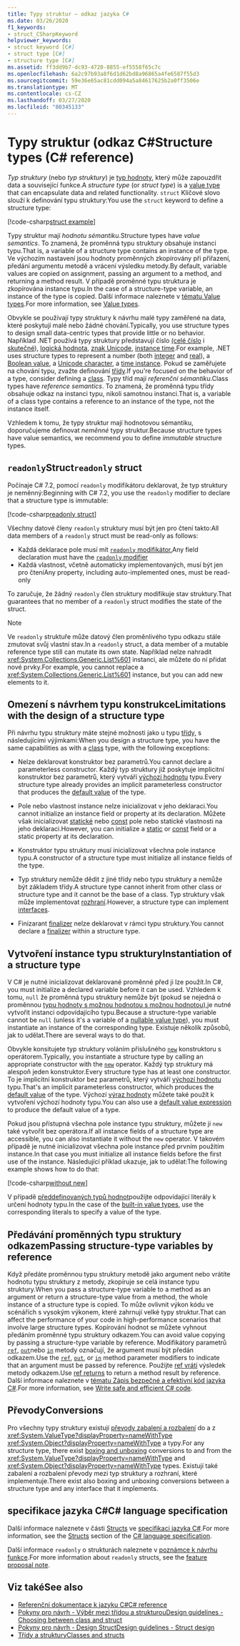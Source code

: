 ```yaml
---
title: Typy struktur – odkaz jazyka C#
ms.date: 03/26/2020
f1_keywords:
- struct_CSharpKeyword
helpviewer_keywords:
- struct keyword [C#]
- struct type [C#]
- structure type [C#]
ms.assetid: ff3dd9b7-dc93-4720-8855-ef5558f65c7c
ms.openlocfilehash: 6a2c97b93a8f6d1d62bd8a96865a4fe6587f55d3
ms.sourcegitcommit: 59e36e65ac81cdd094a5a84617625b2a0ff3506e
ms.translationtype: MT
ms.contentlocale: cs-CZ
ms.lasthandoff: 03/27/2020
ms.locfileid: "80345133"
---
```

# <a name="structure-types-c-reference"></a><span data-ttu-id="c5e2b-102">Typy struktur (odkaz C#</span><span class="sxs-lookup"><span data-stu-id="c5e2b-102">Structure types (C# reference)</span></span>

<span data-ttu-id="c5e2b-103">*Typ struktury* (nebo *typ struktury*) je [typ hodnoty,](value-types.md) který může zapouzdřit data a související funkce.</span><span class="sxs-lookup"><span data-stu-id="c5e2b-103">A *structure type* (or *struct type*) is a [value type](value-types.md) that can encapsulate data and related functionality.</span></span> <span data-ttu-id="c5e2b-104">`struct` Klíčové slovo slouží k definování typu struktury:</span><span class="sxs-lookup"><span data-stu-id="c5e2b-104">You use the `struct` keyword to define a structure type:</span></span>

[!code-csharp[struct example](snippets/StructType.cs#StructExample)]

<span data-ttu-id="c5e2b-105">Typy struktur mají *hodnotu sémantiku*.</span><span class="sxs-lookup"><span data-stu-id="c5e2b-105">Structure types have *value semantics*.</span></span> <span data-ttu-id="c5e2b-106">To znamená, že proměnná typu struktury obsahuje instanci typu.</span><span class="sxs-lookup"><span data-stu-id="c5e2b-106">That is, a variable of a structure type contains an instance of the type.</span></span> <span data-ttu-id="c5e2b-107">Ve výchozím nastavení jsou hodnoty proměnných zkopírovány při přiřazení, předání argumentu metodě a vrácení výsledku metody.</span><span class="sxs-lookup"><span data-stu-id="c5e2b-107">By default, variable values are copied on assignment, passing an argument to a method, and returning a method result.</span></span> <span data-ttu-id="c5e2b-108">V případě proměnné typu struktura je zkopírována instance typu.</span><span class="sxs-lookup"><span data-stu-id="c5e2b-108">In the case of a structure-type variable, an instance of the type is copied.</span></span> <span data-ttu-id="c5e2b-109">Další informace naleznete v [tématu Value types](value-types.md).</span><span class="sxs-lookup"><span data-stu-id="c5e2b-109">For more information, see [Value types](value-types.md).</span></span>

<span data-ttu-id="c5e2b-110">Obvykle se používají typy struktury k návrhu malé typy zaměřené na data, které poskytují malé nebo žádné chování.</span><span class="sxs-lookup"><span data-stu-id="c5e2b-110">Typically, you use structure types to design small data-centric types that provide little or no behavior.</span></span> <span data-ttu-id="c5e2b-111">Například .NET používá typy struktury představují číslo [(celé číslo](integral-numeric-types.md) i [skutečné](floating-point-numeric-types.md)), [logická hodnota](bool.md), [znak Unicode](char.md), [instance time](xref:System.DateTime).</span><span class="sxs-lookup"><span data-stu-id="c5e2b-111">For example, .NET uses structure types to represent a number (both [integer](integral-numeric-types.md) and [real](floating-point-numeric-types.md)), a [Boolean value](bool.md), a [Unicode character](char.md), a [time instance](xref:System.DateTime).</span></span> <span data-ttu-id="c5e2b-112">Pokud se zaměřujete na chování typu, zvažte definování [třídy](../keywords/class.md).</span><span class="sxs-lookup"><span data-stu-id="c5e2b-112">If you're focused on the behavior of a type, consider defining a [class](../keywords/class.md).</span></span> <span data-ttu-id="c5e2b-113">Typy tříd mají *referenční sémantiku*.</span><span class="sxs-lookup"><span data-stu-id="c5e2b-113">Class types have *reference semantics*.</span></span> <span data-ttu-id="c5e2b-114">To znamená, že proměnná typu třídy obsahuje odkaz na instanci typu, nikoli samotnou instanci.</span><span class="sxs-lookup"><span data-stu-id="c5e2b-114">That is, a variable of a class type contains a reference to an instance of the type, not the instance itself.</span></span>

<span data-ttu-id="c5e2b-115">Vzhledem k tomu, že typy struktur mají hodnotovou sémantiku, doporučujeme definovat *neměnné* typy struktur.</span><span class="sxs-lookup"><span data-stu-id="c5e2b-115">Because structure types have value semantics, we recommend you to define *immutable* structure types.</span></span>

## <a name="readonly-struct"></a><span data-ttu-id="c5e2b-116">`readonly`Struct</span><span class="sxs-lookup"><span data-stu-id="c5e2b-116">`readonly` struct</span></span>

<span data-ttu-id="c5e2b-117">Počínaje C# 7.2, pomocí `readonly` modifikátoru deklarovat, že typ struktury je neměnný:</span><span class="sxs-lookup"><span data-stu-id="c5e2b-117">Beginning with C# 7.2, you use the `readonly` modifier to declare that a structure type is immutable:</span></span>

[!code-csharp[readonly struct](snippets/StructType.cs#ReadonlyStruct)]

<span data-ttu-id="c5e2b-118">Všechny datové členy `readonly` struktury musí být jen pro čtení takto:</span><span class="sxs-lookup"><span data-stu-id="c5e2b-118">All data members of a `readonly` struct must be read-only as follows:</span></span>

- <span data-ttu-id="c5e2b-119">Každá deklarace pole musí mít [ `readonly` modifikátor.](../keywords/readonly.md)</span><span class="sxs-lookup"><span data-stu-id="c5e2b-119">Any field declaration must have the [`readonly` modifier](../keywords/readonly.md)</span></span>
- <span data-ttu-id="c5e2b-120">Každá vlastnost, včetně automaticky implementovaných, musí být jen pro čtení</span><span class="sxs-lookup"><span data-stu-id="c5e2b-120">Any property, including auto-implemented ones, must be read-only</span></span>

<span data-ttu-id="c5e2b-121">To zaručuje, že žádný `readonly` člen struktury modifikuje stav struktury.</span><span class="sxs-lookup"><span data-stu-id="c5e2b-121">That guarantees that no member of a `readonly` struct modifies the state of the struct.</span></span>

> [!NOTE]
> <span data-ttu-id="c5e2b-122">Ve `readonly` struktuře může datový člen proměnlivého typu odkazu stále zmutovat svůj vlastní stav.</span><span class="sxs-lookup"><span data-stu-id="c5e2b-122">In a `readonly` struct, a data member of a mutable reference type still can mutate its own state.</span></span> <span data-ttu-id="c5e2b-123">Například nelze nahradit <xref:System.Collections.Generic.List%601> instanci, ale můžete do ní přidat nové prvky.</span><span class="sxs-lookup"><span data-stu-id="c5e2b-123">For example, you cannot replace a <xref:System.Collections.Generic.List%601> instance, but you can add new elements to it.</span></span>

## <a name="limitations-with-the-design-of-a-structure-type"></a><span data-ttu-id="c5e2b-124">Omezení s návrhem typu konstrukce</span><span class="sxs-lookup"><span data-stu-id="c5e2b-124">Limitations with the design of a structure type</span></span>

<span data-ttu-id="c5e2b-125">Při návrhu typu struktury máte stejné možnosti jako u typu [třídy,](../keywords/class.md) s následujícími výjimkami:</span><span class="sxs-lookup"><span data-stu-id="c5e2b-125">When you design a structure type, you have the same capabilities as with a [class](../keywords/class.md) type, with the following exceptions:</span></span>

- <span data-ttu-id="c5e2b-126">Nelze deklarovat konstruktor bez parametrů.</span><span class="sxs-lookup"><span data-stu-id="c5e2b-126">You cannot declare a parameterless constructor.</span></span> <span data-ttu-id="c5e2b-127">Každý typ struktury již poskytuje implicitní konstruktor bez parametrů, který vytváří [výchozí hodnotu](default-values.md) typu.</span><span class="sxs-lookup"><span data-stu-id="c5e2b-127">Every structure type already provides an implicit parameterless constructor that produces the [default value](default-values.md) of the type.</span></span>

- <span data-ttu-id="c5e2b-128">Pole nebo vlastnost instance nelze inicializovat v jeho deklaraci.</span><span class="sxs-lookup"><span data-stu-id="c5e2b-128">You cannot initialize an instance field or property at its declaration.</span></span> <span data-ttu-id="c5e2b-129">Můžete však inicializovat [statické](../keywords/static.md) nebo [const](../keywords/const.md) pole nebo statické vlastnosti na jeho deklaraci.</span><span class="sxs-lookup"><span data-stu-id="c5e2b-129">However, you can initialize a [static](../keywords/static.md) or [const](../keywords/const.md) field or a static property at its declaration.</span></span>

- <span data-ttu-id="c5e2b-130">Konstruktor typu struktury musí inicializovat všechna pole instance typu.</span><span class="sxs-lookup"><span data-stu-id="c5e2b-130">A constructor of a structure type must initialize all instance fields of the type.</span></span>

- <span data-ttu-id="c5e2b-131">Typ struktury nemůže dědit z jiné třídy nebo typu struktury a nemůže být základem třídy.</span><span class="sxs-lookup"><span data-stu-id="c5e2b-131">A structure type cannot inherit from other class or structure type and it cannot be the base of a class.</span></span> <span data-ttu-id="c5e2b-132">Typ struktury však může implementovat [rozhraní](../keywords/interface.md).</span><span class="sxs-lookup"><span data-stu-id="c5e2b-132">However, a structure type can implement [interfaces](../keywords/interface.md).</span></span>

- <span data-ttu-id="c5e2b-133">Finizarant [finalizer](../../programming-guide/classes-and-structs/destructors.md) nelze deklarovat v rámci typu struktury.</span><span class="sxs-lookup"><span data-stu-id="c5e2b-133">You cannot declare a [finalizer](../../programming-guide/classes-and-structs/destructors.md) within a structure type.</span></span>

## <a name="instantiation-of-a-structure-type"></a><span data-ttu-id="c5e2b-134">Vytvoření instance typu struktury</span><span class="sxs-lookup"><span data-stu-id="c5e2b-134">Instantiation of a structure type</span></span>

<span data-ttu-id="c5e2b-135">V C# je nutné inicializovat deklarované proměnné před ji lze použít.</span><span class="sxs-lookup"><span data-stu-id="c5e2b-135">In C#, you must initialize a declared variable before it can be used.</span></span> <span data-ttu-id="c5e2b-136">Vzhledem k tomu, `null` že proměnná typu struktury nemůže být (pokud se nejedná o proměnnou [typu hodnoty s možnou hodnotou s možnou hodnotou),](nullable-value-types.md)je nutné vytvořit instanci odpovídajícího typu.</span><span class="sxs-lookup"><span data-stu-id="c5e2b-136">Because a structure-type variable cannot be `null` (unless it's a variable of a [nullable value type](nullable-value-types.md)), you must instantiate an instance of the corresponding type.</span></span> <span data-ttu-id="c5e2b-137">Existuje několik způsobů, jak to udělat.</span><span class="sxs-lookup"><span data-stu-id="c5e2b-137">There are several ways to do that.</span></span>

<span data-ttu-id="c5e2b-138">Obvykle konsitujete typ struktury voláním příslušného [`new`](../operators/new-operator.md) konstruktoru s operátorem.</span><span class="sxs-lookup"><span data-stu-id="c5e2b-138">Typically, you instantiate a structure type by calling an appropriate constructor with the [`new`](../operators/new-operator.md) operator.</span></span> <span data-ttu-id="c5e2b-139">Každý typ struktury má alespoň jeden konstruktor.</span><span class="sxs-lookup"><span data-stu-id="c5e2b-139">Every structure type has at least one constructor.</span></span> <span data-ttu-id="c5e2b-140">To je implicitní konstruktor bez parametrů, který vytváří [výchozí hodnotu](default-values.md) typu.</span><span class="sxs-lookup"><span data-stu-id="c5e2b-140">That's an implicit parameterless constructor, which produces the [default value](default-values.md) of the type.</span></span> <span data-ttu-id="c5e2b-141">Výchozí [výraz hodnoty](../operators/default.md) můžete také použít k vytvoření výchozí hodnoty typu.</span><span class="sxs-lookup"><span data-stu-id="c5e2b-141">You can also use a [default value expression](../operators/default.md) to produce the default value of a type.</span></span>

<span data-ttu-id="c5e2b-142">Pokud jsou přístupná všechna pole instance typu struktury, můžete ji `new` také vytvořit bez operátora.</span><span class="sxs-lookup"><span data-stu-id="c5e2b-142">If all instance fields of a structure type are accessible, you can also instantiate it without the `new` operator.</span></span> <span data-ttu-id="c5e2b-143">V takovém případě je nutné inicializovat všechna pole instance před prvním použitím instance.</span><span class="sxs-lookup"><span data-stu-id="c5e2b-143">In that case you must initialize all instance fields before the first use of the instance.</span></span> <span data-ttu-id="c5e2b-144">Následující příklad ukazuje, jak to udělat:</span><span class="sxs-lookup"><span data-stu-id="c5e2b-144">The following example shows how to do that:</span></span>

[!code-csharp[without new](snippets/StructType.cs#WithoutNew)]

<span data-ttu-id="c5e2b-145">V případě [předdefinovaných typů hodnot](value-types.md#built-in-value-types)použijte odpovídající literály k určení hodnoty typu.</span><span class="sxs-lookup"><span data-stu-id="c5e2b-145">In the case of the [built-in value types](value-types.md#built-in-value-types), use the corresponding literals to specify a value of the type.</span></span>

## <a name="passing-structure-type-variables-by-reference"></a><span data-ttu-id="c5e2b-146">Předávání proměnných typu struktury odkazem</span><span class="sxs-lookup"><span data-stu-id="c5e2b-146">Passing structure-type variables by reference</span></span>

<span data-ttu-id="c5e2b-147">Když předáte proměnnou typu struktury metodě jako argument nebo vrátíte hodnotu typu struktury z metody, zkopíruje se celá instance typu struktury.</span><span class="sxs-lookup"><span data-stu-id="c5e2b-147">When you pass a structure-type variable to a method as an argument or return a structure-type value from a method, the whole instance of a structure type is copied.</span></span> <span data-ttu-id="c5e2b-148">To může ovlivnit výkon kódu ve scénářích s vysokým výkonem, které zahrnují velké typy struktur.</span><span class="sxs-lookup"><span data-stu-id="c5e2b-148">That can affect the performance of your code in high-performance scenarios that involve large structure types.</span></span> <span data-ttu-id="c5e2b-149">Kopírování hodnot se můžete vyhnout předáním proměnné typu struktury odkazem.</span><span class="sxs-lookup"><span data-stu-id="c5e2b-149">You can avoid value copying by passing a structure-type variable by reference.</span></span> <span data-ttu-id="c5e2b-150">Modifikátory parametrů [`ref`](../keywords/ref.md#passing-an-argument-by-reference), [`out`](../keywords/out-parameter-modifier.md)nebo [`in`](../keywords/in-parameter-modifier.md) metody označují, že argument musí být předán odkazem.</span><span class="sxs-lookup"><span data-stu-id="c5e2b-150">Use the [`ref`](../keywords/ref.md#passing-an-argument-by-reference), [`out`](../keywords/out-parameter-modifier.md), or [`in`](../keywords/in-parameter-modifier.md) method parameter modifiers to indicate that an argument must be passed by reference.</span></span> <span data-ttu-id="c5e2b-151">Použijte [ref vrátí](../../programming-guide/classes-and-structs/ref-returns.md) výsledek metody odkazem.</span><span class="sxs-lookup"><span data-stu-id="c5e2b-151">Use [ref returns](../../programming-guide/classes-and-structs/ref-returns.md) to return a method result by reference.</span></span> <span data-ttu-id="c5e2b-152">Další informace naleznete v [tématu Zápis bezpečné a efektivní kód jazyka C#](../../write-safe-efficient-code.md).</span><span class="sxs-lookup"><span data-stu-id="c5e2b-152">For more information, see [Write safe and efficient C# code](../../write-safe-efficient-code.md).</span></span>

## <a name="conversions"></a><span data-ttu-id="c5e2b-153">Převody</span><span class="sxs-lookup"><span data-stu-id="c5e2b-153">Conversions</span></span>

<span data-ttu-id="c5e2b-154">Pro všechny typy struktury existují [převody zabalení a rozbalení](../../programming-guide/types/boxing-and-unboxing.md) do a z <xref:System.ValueType?displayProperty=nameWithType> <xref:System.Object?displayProperty=nameWithType> a typy.</span><span class="sxs-lookup"><span data-stu-id="c5e2b-154">For any structure type, there exist [boxing and unboxing](../../programming-guide/types/boxing-and-unboxing.md) conversions to and from the <xref:System.ValueType?displayProperty=nameWithType> and <xref:System.Object?displayProperty=nameWithType> types.</span></span> <span data-ttu-id="c5e2b-155">Existují také zabalení a rozbalení převody mezi typ struktury a rozhraní, které implementuje.</span><span class="sxs-lookup"><span data-stu-id="c5e2b-155">There exist also boxing and unboxing conversions between a structure type and any interface that it implements.</span></span>

## <a name="c-language-specification"></a><span data-ttu-id="c5e2b-156">specifikace jazyka C#</span><span class="sxs-lookup"><span data-stu-id="c5e2b-156">C# language specification</span></span>

<span data-ttu-id="c5e2b-157">Další informace naleznete v části [Structs](~/_csharplang/spec/structs.md) ve [specifikaci jazyka C#](~/_csharplang/spec/introduction.md).</span><span class="sxs-lookup"><span data-stu-id="c5e2b-157">For more information, see the [Structs](~/_csharplang/spec/structs.md) section of the [C# language specification](~/_csharplang/spec/introduction.md).</span></span>

<span data-ttu-id="c5e2b-158">Další informace `readonly` o strukturách naleznete v [poznámce k návrhu funkce](~/_csharplang/proposals/csharp-7.2/readonly-ref.md#readonly-structs).</span><span class="sxs-lookup"><span data-stu-id="c5e2b-158">For more information about `readonly` structs, see the [feature proposal note](~/_csharplang/proposals/csharp-7.2/readonly-ref.md#readonly-structs).</span></span>

## <a name="see-also"></a><span data-ttu-id="c5e2b-159">Viz také</span><span class="sxs-lookup"><span data-stu-id="c5e2b-159">See also</span></span>

- [<span data-ttu-id="c5e2b-160">Referenční dokumentace k jazyku C#</span><span class="sxs-lookup"><span data-stu-id="c5e2b-160">C# reference</span></span>](../index.md)
- [<span data-ttu-id="c5e2b-161">Pokyny pro návrh - Výběr mezi třídou a strukturou</span><span class="sxs-lookup"><span data-stu-id="c5e2b-161">Design guidelines - Choosing between class and struct</span></span>](../../../standard/design-guidelines/choosing-between-class-and-struct.md)
- [<span data-ttu-id="c5e2b-162">Pokyny pro návrh - Design Struct</span><span class="sxs-lookup"><span data-stu-id="c5e2b-162">Design guidelines - Struct design</span></span>](../../../standard/design-guidelines/struct.md)
- [<span data-ttu-id="c5e2b-163">Třídy a struktury</span><span class="sxs-lookup"><span data-stu-id="c5e2b-163">Classes and structs</span></span>](../../programming-guide/classes-and-structs/index.md)

